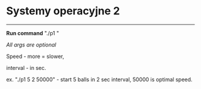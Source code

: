 # Systemy operacyjne 2
---

**Run command** "./p1 <balls no.> <interval> <speed>"
  
*All args are optional*

Speed - more = slower,

interval - in sec. 

ex. "./p1 5 2 50000" - start 5 balls in 2 sec interval, 50000 is optimal speed. 



